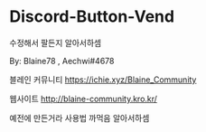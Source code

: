 # Discord-Button-Vend

수정해서 팔든지 알아서하셈

By: Blaine78 , Aechwi#4678

블레인 커뮤니티
https://ichie.xyz/Blaine_Community

웹사이트
http://blaine-community.kro.kr/

예전에 만든거라 사용법 까먹음 알아서하셈
